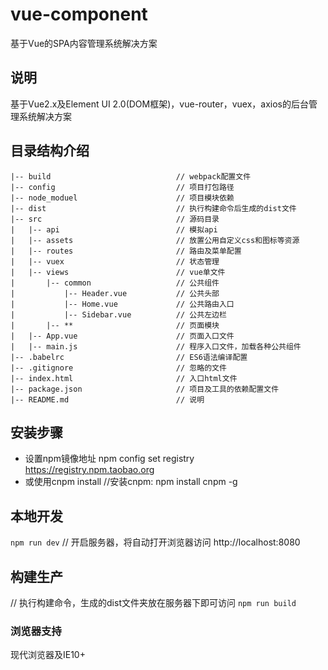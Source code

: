 # vue-component #

基于Vue的SPA内容管理系统解决方案

## 说明 ##
基于Vue2.x及Element UI 2.0(DOM框架)，vue-router，vuex，axios的后台管理系统解决方案


## 目录结构介绍 ##

	|-- build                            // webpack配置文件
    |-- config                           // 项目打包路径
    |-- node_moduel                      // 项目模块依赖
	|-- dist                             // 执行构建命令后生成的dist文件
	|-- src                              // 源码目录
    |   |-- api                          // 模拟api
    |   |-- assets                       // 放置公用自定义css和图标等资源
    |   |-- routes                       // 路由及菜单配置
    |   |-- vuex                         // 状态管理
	|   |-- views                        // vue单文件
	|       |-- common                   // 公共组件
	|           |-- Header.vue           // 公共头部
	|           |-- Home.vue           	 // 公共路由入口
	|           |-- Sidebar.vue          // 公共左边栏
	|		|-- **                   	 // 页面模块
	|   |-- App.vue                      // 页面入口文件
    |   |-- main.js                      // 程序入口文件，加载各种公共组件
	|-- .babelrc                         // ES6语法编译配置
	|-- .gitignore                       // 忽略的文件
	|-- index.html                       // 入口html文件
	|-- package.json                     // 项目及工具的依赖配置文件
	|-- README.md                        // 说明


## 安装步骤 ##
 - 设置npm镜像地址 npm config set registry https://registry.npm.taobao.org	
 - 或使用cnpm install  //安装cnpm: npm install cnpm -g

## 本地开发 ##
`npm run dev`            // 开启服务器，将自动打开浏览器访问 http://localhost:8080

## 构建生产 ##

// 执行构建命令，生成的dist文件夹放在服务器下即可访问
`npm run build`

### 浏览器支持

现代浏览器及IE10+
